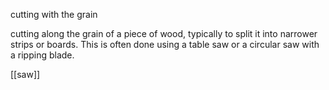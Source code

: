 cutting with the grain

cutting along the grain of a piece of wood, typically to split it into narrower strips or boards. This is often done using a table saw or a circular saw with a ripping blade. 

[[saw]]